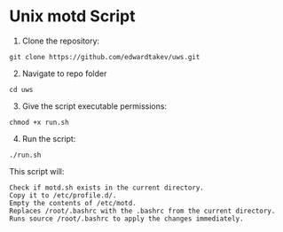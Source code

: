 # Unix motd Script

1. Clone the repository:
```
git clone https://github.com/edwardtakev/uws.git
```
2. Navigate to repo folder
```
cd uws
```
3. Give the script executable permissions:
```
chmod +x run.sh
```
4. Run the script:
```
./run.sh
```

This script will:

    Check if motd.sh exists in the current directory.
    Copy it to /etc/profile.d/.
    Empty the contents of /etc/motd.
    Replaces /root/.bashrc with the .bashrc from the current directory.
    Runs source /root/.bashrc to apply the changes immediately.
